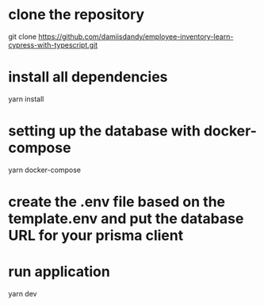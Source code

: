 
# clone the repository
git clone https://github.com/damiisdandy/employee-inventory-learn-cypress-with-typescript.git

# install all dependencies
yarn install

# setting up the database with docker-compose
yarn docker-compose

# create the .env file based on the template.env and put the database URL for your prisma client

# run application
yarn dev